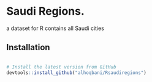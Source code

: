 # Saudi Regions.

a dataset for R contains all Saudi cities

## Installation

```R

# Install the latest version from GitHub
devtools::install_github("alhoqbani/Rsaudiregions")
```
